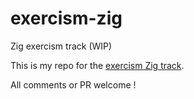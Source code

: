 # exercism-zig
Zig exercism track (WIP)


This is my repo for the [exercism Zig track](https://exercism.org/tracks/zig/).

All comments or PR welcome ! 

